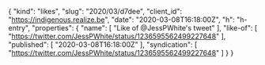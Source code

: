 {
  "kind": "likes",
  "slug": "2020/03/d7dee",
  "client_id": "https://indigenous.realize.be",
  "date": "2020-03-08T16:18:00Z",
  "h": "h-entry",
  "properties": {
    "name": [
      "Like of @JessPWhite's tweet"
    ],
    "like-of": [
      "https://twitter.com/JessPWhite/status/1236595562499227648"
    ],
    "published": [
      "2020-03-08T16:18:00Z"
    ],
    "syndication": [
      "https://twitter.com/JessPWhite/status/1236595562499227648"
    ]
  }
}

